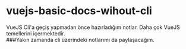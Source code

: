 # vuejs-basic-docs-wihout-cli
 VueJS Cli'a geçiş yapmadan önce hazırladığım notlar. Daha çok VueJS temellerini içermektedir.
<br>###Yakın zamanda cli üzerindeki notlarımı da paylaşacağım.
